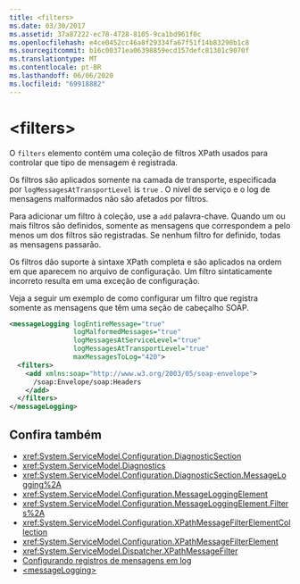 ```yaml
---
title: <filters>
ms.date: 03/30/2017
ms.assetid: 37a87222-ec78-4728-8105-9ca1bd961f0c
ms.openlocfilehash: e4ce0452cc46a8f29334fa67f51f14b83290b1c8
ms.sourcegitcommit: b16c00371ea06398859ecd157defc81301c9070f
ms.translationtype: MT
ms.contentlocale: pt-BR
ms.lasthandoff: 06/06/2020
ms.locfileid: "69918882"
---
```

# \<filters>

O `filters` elemento contém uma coleção de filtros XPath usados para controlar que tipo de mensagem é registrada.

Os filtros são aplicados somente na camada de transporte, especificada por `logMessagesAtTransportLevel` is `true` . O nível de serviço e o log de mensagens malformados não são afetados por filtros.

Para adicionar um filtro à coleção, use a `add` palavra-chave. Quando um ou mais filtros são definidos, somente as mensagens que correspondem a pelo menos um dos filtros são registradas. Se nenhum filtro for definido, todas as mensagens passarão.

Os filtros dão suporte à sintaxe XPath completa e são aplicados na ordem em que aparecem no arquivo de configuração. Um filtro sintaticamente incorreto resulta em uma exceção de configuração.

Veja a seguir um exemplo de como configurar um filtro que registra somente as mensagens que têm uma seção de cabeçalho SOAP.
  
```xml  
<messageLogging logEntireMessage="true"
                logMalformedMessages="true"
                logMessagesAtServiceLevel="true"
                logMessagesAtTransportLevel="true"
                maxMessagesToLog="420">
  <filters>
    <add xmlns:soap="http://www.w3.org/2003/05/soap-envelope">
      /soap:Envelope/soap:Headers
    </add>
  </filters>
</messageLogging>
```  
  
## <a name="see-also"></a>Confira também

- <xref:System.ServiceModel.Configuration.DiagnosticSection>
- <xref:System.ServiceModel.Diagnostics>
- <xref:System.ServiceModel.Configuration.DiagnosticSection.MessageLogging%2A>
- <xref:System.ServiceModel.Configuration.MessageLoggingElement>
- <xref:System.ServiceModel.Configuration.MessageLoggingElement.Filters%2A>
- <xref:System.ServiceModel.Configuration.XPathMessageFilterElementCollection>
- <xref:System.ServiceModel.Configuration.XPathMessageFilterElement>
- <xref:System.ServiceModel.Dispatcher.XPathMessageFilter>
- [Configurando registros de mensagens em log](../../../wcf/diagnostics/configuring-message-logging.md)
- [\<messageLogging>](messagelogging.md)
